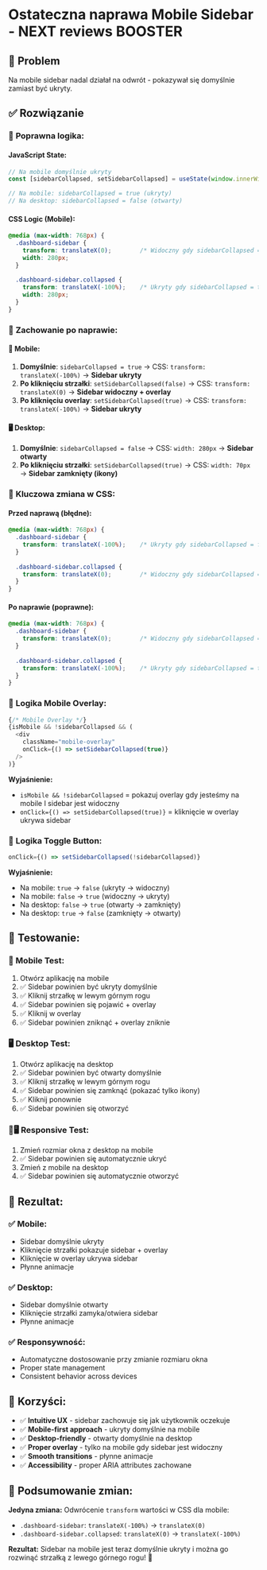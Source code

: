 # Ostateczna naprawa Mobile Sidebar - NEXT reviews BOOSTER

## 🐛 Problem
Na mobile sidebar nadal działał na odwrót - pokazywał się domyślnie zamiast być ukryty.

## ✅ Rozwiązanie

### 🎯 **Poprawna logika:**

#### **JavaScript State:**
```javascript
// Na mobile domyślnie ukryty
const [sidebarCollapsed, setSidebarCollapsed] = useState(window.innerWidth <= 768);

// Na mobile: sidebarCollapsed = true (ukryty)
// Na desktop: sidebarCollapsed = false (otwarty)
```

#### **CSS Logic (Mobile):**
```css
@media (max-width: 768px) {
  .dashboard-sidebar {
    transform: translateX(0);        /* Widoczny gdy sidebarCollapsed = false */
    width: 280px;
  }
  
  .dashboard-sidebar.collapsed {
    transform: translateX(-100%);    /* Ukryty gdy sidebarCollapsed = true */
    width: 280px;
  }
}
```

### 🎯 **Zachowanie po naprawie:**

#### **📱 Mobile:**
1. **Domyślnie**: `sidebarCollapsed = true` → CSS: `transform: translateX(-100%)` → **Sidebar ukryty**
2. **Po kliknięciu strzałki**: `setSidebarCollapsed(false)` → CSS: `transform: translateX(0)` → **Sidebar widoczny + overlay**
3. **Po kliknięciu overlay**: `setSidebarCollapsed(true)` → CSS: `transform: translateX(-100%)` → **Sidebar ukryty**

#### **🖥️ Desktop:**
1. **Domyślnie**: `sidebarCollapsed = false` → CSS: `width: 280px` → **Sidebar otwarty**
2. **Po kliknięciu strzałki**: `setSidebarCollapsed(true)` → CSS: `width: 70px` → **Sidebar zamknięty (ikony)**

### 🔧 **Kluczowa zmiana w CSS:**

#### **Przed naprawą (błędne):**
```css
@media (max-width: 768px) {
  .dashboard-sidebar {
    transform: translateX(-100%);    /* Ukryty gdy sidebarCollapsed = false */
  }
  
  .dashboard-sidebar.collapsed {
    transform: translateX(0);        /* Widoczny gdy sidebarCollapsed = true */
  }
}
```

#### **Po naprawie (poprawne):**
```css
@media (max-width: 768px) {
  .dashboard-sidebar {
    transform: translateX(0);        /* Widoczny gdy sidebarCollapsed = false */
  }
  
  .dashboard-sidebar.collapsed {
    transform: translateX(-100%);    /* Ukryty gdy sidebarCollapsed = true */
  }
}
```

### 🎯 **Logika Mobile Overlay:**
```javascript
{/* Mobile Overlay */}
{isMobile && !sidebarCollapsed && (
  <div 
    className="mobile-overlay"
    onClick={() => setSidebarCollapsed(true)}
  />
)}
```

**Wyjaśnienie:**
- `isMobile && !sidebarCollapsed` = pokazuj overlay gdy jesteśmy na mobile I sidebar jest widoczny
- `onClick={() => setSidebarCollapsed(true)}` = kliknięcie w overlay ukrywa sidebar

### 🎯 **Logika Toggle Button:**
```javascript
onClick={() => setSidebarCollapsed(!sidebarCollapsed)}
```

**Wyjaśnienie:**
- Na mobile: `true` → `false` (ukryty → widoczny)
- Na mobile: `false` → `true` (widoczny → ukryty)
- Na desktop: `false` → `true` (otwarty → zamknięty)
- Na desktop: `true` → `false` (zamknięty → otwarty)

## 🧪 **Testowanie:**

### **📱 Mobile Test:**
1. Otwórz aplikację na mobile
2. ✅ Sidebar powinien być ukryty domyślnie
3. ✅ Kliknij strzałkę w lewym górnym rogu
4. ✅ Sidebar powinien się pojawić + overlay
5. ✅ Kliknij w overlay
6. ✅ Sidebar powinien zniknąć + overlay zniknie

### **🖥️ Desktop Test:**
1. Otwórz aplikację na desktop
2. ✅ Sidebar powinien być otwarty domyślnie
3. ✅ Kliknij strzałkę w lewym górnym rogu
4. ✅ Sidebar powinien się zamknąć (pokazać tylko ikony)
5. ✅ Kliknij ponownie
6. ✅ Sidebar powinien się otworzyć

### **📱🖥️ Responsive Test:**
1. Zmień rozmiar okna z desktop na mobile
2. ✅ Sidebar powinien się automatycznie ukryć
3. Zmień z mobile na desktop
4. ✅ Sidebar powinien się automatycznie otworzyć

## 🎉 **Rezultat:**

### ✅ **Mobile:**
- Sidebar domyślnie ukryty
- Kliknięcie strzałki pokazuje sidebar + overlay
- Kliknięcie w overlay ukrywa sidebar
- Płynne animacje

### ✅ **Desktop:**
- Sidebar domyślnie otwarty
- Kliknięcie strzałki zamyka/otwiera sidebar
- Płynne animacje

### ✅ **Responsywność:**
- Automatyczne dostosowanie przy zmianie rozmiaru okna
- Proper state management
- Consistent behavior across devices

## 🎯 **Korzyści:**

- ✅ **Intuitive UX** - sidebar zachowuje się jak użytkownik oczekuje
- ✅ **Mobile-first approach** - ukryty domyślnie na mobile
- ✅ **Desktop-friendly** - otwarty domyślnie na desktop
- ✅ **Proper overlay** - tylko na mobile gdy sidebar jest widoczny
- ✅ **Smooth transitions** - płynne animacje
- ✅ **Accessibility** - proper ARIA attributes zachowane

## 🔧 **Podsumowanie zmian:**

**Jedyna zmiana:** Odwrócenie `transform` wartości w CSS dla mobile:
- `.dashboard-sidebar`: `translateX(-100%)` → `translateX(0)`
- `.dashboard-sidebar.collapsed`: `translateX(0)` → `translateX(-100%)`

**Rezultat:** Sidebar na mobile jest teraz domyślnie ukryty i można go rozwinąć strzałką z lewego górnego rogu! 🚀
